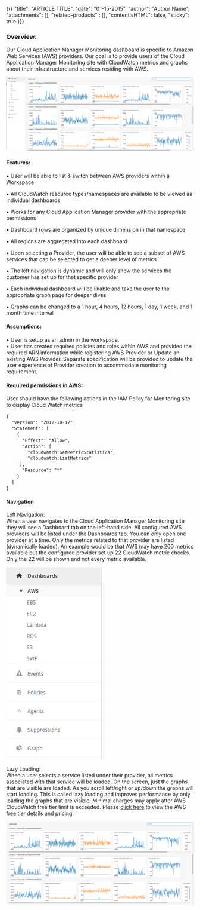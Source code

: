 {{{
  "title": "ARTICLE TITLE",
  "date": "01-15-2015",
  "author": "Author Name",
  "attachments": [],
  "related-products" : [],
  "contentIsHTML": false,
  "sticky": true
}}}


### Overview:

Our Cloud Application Manager Monitoring dashboard is specific to Amazon Web Services (AWS) providers.  Our goal is to provide users of the Cloud Application Manager Monitoring site with CloudWatch metrics and graphs about their infrastructure and services residing with AWS.  

 ![AWS Dashboards Full](../../images/AWSDashboardsFull.PNG)

#### Features:

•	User will be able to list & switch between AWS providers within a Workspace 

•	All CloudWatch resource types/namespaces are available to be viewed as individual dashboards

•	Works for any Cloud Application Manager provider with the appropriate permissions

•	Dashboard rows are organized by unique dimension in that namespace

•	All regions are aggregated into each dashboard

•	Upon selecting a Provider, the user will be able to see a subset of AWS services that can be selected to get a deeper level of metrics

•	The left navigation is dynamic and will only show the services the customer has set up for that specific provider

•	Each individual dashboard will be likable and take the user to the appropriate graph page for deeper dives

•	Graphs can be changed to a 1 hour, 4 hours, 12 hours, 1 day, 1 week, and 1 month time interval

#### Assumptions:

•	User is setup as an admin in the workspace.  
•	User has created required policies and roles within AWS and provided the required ARN information while registering AWS Provider or Update an existing AWS Provider. Separate specification will be provided to update the user experience of Provider creation to accommodate monitoring requirement.

#### Required permissions in AWS:

User should have the following actions in the IAM Policy for Monitoring site to display Cloud Watch metrics  
```
{
  "Version": "2012-10-17",
  "Statement": [
    {
      "Effect": "Allow",
      "Action": [
        "cloudwatch:GetMetricStatistics",
        "cloudwatch:ListMetrics"
     ],
      "Resource": "*"
    }
  ]
}
```
#### Navigation 

Left Navigation:  
When a user navigates to the Cloud Application Manager Monitoring site they will see a Dashboard tab on the left-hand side.  All configured AWS providers will be listed under the Dashboards tab.  You can only open one provider at a time.  Only the metrics related to that provider are listed (dynamically loaded).  An example would be that AWS may have 200 metrics available but the configured provider set up 22 CloudWatch metric checks.  Only the 22 will be shown and not every metric available.

 ![AWS Dashboard Left Nav](../../images/AWSDashboardLeftNav.PNG)

Lazy Loading:  
When a user selects a service listed under their provider, all metrics associated with that service will be loaded.  On the screen, just the graphs that are visible are loaded.  As you scroll left/right or up/down the graphs will start loading.  This is called lazy loading and improves performance by only loading the graphs that are visible.  Minimal charges may apply after AWS CloudWatch free tier limit is exceeded.  Please [click here](https://aws.amazon.com/cloudwatch/pricing) to view the AWS free tier details and pricing.
 
![AWS Dashboard](../../images/AWSDashboard.PNG)
